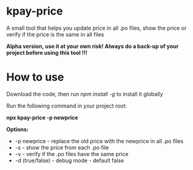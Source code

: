 # kpay-price
A small tool that helps you update price in all .po files, show the price or verify if the price is the same in all files

**Alpha version, use it at your own risk! Always do a back-up of your project before using this tool !!!**

# How to use

Download the code, then run *npm install -g* to install it globally

Run the following command in your project root:

**npx kpay-price -p newprice**

**Options:**
* -p newprice - replace the old price with the newprice in all .po files
* -s - show the price from each .po file
* -v - verify if the .po files have the same price
* -d (true/false) - debug mode - default false
